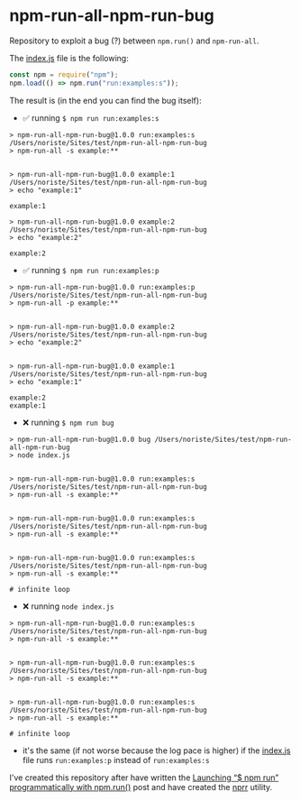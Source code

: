 # npm-run-all-npm-run-bug

Repository to exploit a bug (?) between `npm.run()` and `npm-run-all`.

The [index.js](index.js) file is the following:
```js
const npm = require("npm");
npm.load(() => npm.run("run:examples:s"));
```

The result is (in the end you can find the bug itself):

- ✅ running `$ npm run run:examples:s`
```
> npm-run-all-npm-run-bug@1.0.0 run:examples:s /Users/noriste/Sites/test/npm-run-all-npm-run-bug
> npm-run-all -s example:**


> npm-run-all-npm-run-bug@1.0.0 example:1 /Users/noriste/Sites/test/npm-run-all-npm-run-bug
> echo "example:1"

example:1

> npm-run-all-npm-run-bug@1.0.0 example:2 /Users/noriste/Sites/test/npm-run-all-npm-run-bug
> echo "example:2"

example:2
```

- ✅ running `$ npm run run:examples:p`
```
> npm-run-all-npm-run-bug@1.0.0 run:examples:p /Users/noriste/Sites/test/npm-run-all-npm-run-bug
> npm-run-all -p example:**


> npm-run-all-npm-run-bug@1.0.0 example:2 /Users/noriste/Sites/test/npm-run-all-npm-run-bug
> echo "example:2"


> npm-run-all-npm-run-bug@1.0.0 example:1 /Users/noriste/Sites/test/npm-run-all-npm-run-bug
> echo "example:1"

example:2
example:1
```

- ❌ running `$ npm run bug`
```
> npm-run-all-npm-run-bug@1.0.0 bug /Users/noriste/Sites/test/npm-run-all-npm-run-bug
> node index.js


> npm-run-all-npm-run-bug@1.0.0 run:examples:s /Users/noriste/Sites/test/npm-run-all-npm-run-bug
> npm-run-all -s example:**


> npm-run-all-npm-run-bug@1.0.0 run:examples:s /Users/noriste/Sites/test/npm-run-all-npm-run-bug
> npm-run-all -s example:**


> npm-run-all-npm-run-bug@1.0.0 run:examples:s /Users/noriste/Sites/test/npm-run-all-npm-run-bug
> npm-run-all -s example:**

# infinite loop
```

- ❌ running `node index.js`
```
> npm-run-all-npm-run-bug@1.0.0 run:examples:s /Users/noriste/Sites/test/npm-run-all-npm-run-bug
> npm-run-all -s example:**


> npm-run-all-npm-run-bug@1.0.0 run:examples:s /Users/noriste/Sites/test/npm-run-all-npm-run-bug
> npm-run-all -s example:**


> npm-run-all-npm-run-bug@1.0.0 run:examples:s /Users/noriste/Sites/test/npm-run-all-npm-run-bug
> npm-run-all -s example:**

# infinite loop
```

- it's the same (if not worse because the log pace is higher) if the [index.js](index.js) file runs `run:examples:p` instead of `run:examples:s`

I've created this repository after have written the [Launching “$ npm run” programmatically with npm.run()](https://dev.to/noriste/launching-npm-run-programmatically-with-npm-run-3mmc) post and have created the [nprr](https://github.com/NoriSte/nprr) utility.
